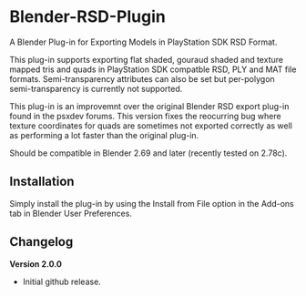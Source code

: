 # Blender-RSD-Plugin
A Blender Plug-in for Exporting Models in PlayStation SDK RSD Format.

This plug-in supports exporting flat shaded, gouraud shaded and texture mapped tris and quads in PlayStation SDK compatble RSD, PLY and MAT file formats. Semi-transparency attributes can also be set but per-polygon semi-transparency is currently not supported.

This plug-in is an improvemnt over the original Blender RSD export plug-in found in the psxdev forums. This version fixes the reocurring bug where texture coordinates for quads are sometimes not exported correctly as well as performing a lot faster than the original plug-in.

Should be compatible in Blender 2.69 and later (recently tested on 2.78c).

## Installation
Simply install the plug-in by using the Install from File option in the Add-ons tab in Blender User Preferences.

## Changelog
**Version 2.0.0**
* Initial github release.